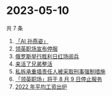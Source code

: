 # 2023-05-10

共 7 条

<!-- BEGIN ZHIHUSEARCH -->
<!-- 最后更新时间 Wed May 10 2023 08:58:49 GMT+0800 (China Standard Time) -->
1. [「AI 孙燕姿」](https://www.zhihu.com/search?q=「AI%20孙燕姿」)
1. [领英职场宣布停服](https://www.zhihu.com/search?q=领英职场宣布停服)
1. [俄罗斯举行胜利日红场阅兵](https://www.zhihu.com/search?q=俄罗斯举行胜利日红场阅兵)
1. [来活了兄弟整活](https://www.zhihu.com/search?q=来活了兄弟整活)
1. [私拆承重墙责任人被采取刑事强制措施](https://www.zhihu.com/search?q=私拆承重墙责任人被采取刑事强制措施)
1. [「领英职场」将于 8 月 9 日停止服务](https://www.zhihu.com/search?q=「领英职场」将于%208%20月%209%20日停止服务)
1. [2022 年平均工资出炉](https://www.zhihu.com/search?q=2022%20年平均工资出炉)
<!-- END ZHIHUSEARCH -->
